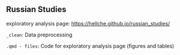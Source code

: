## Russian Studies

exploratory analysis page: https://hellche.github.io/russian_studies/

`_clean`: Data preprocessing

`.qmd - files`: Code for exploratory analysis page (figures and tables)
